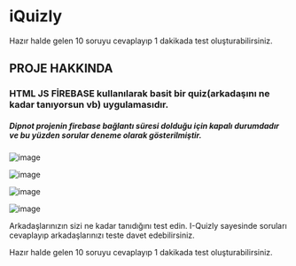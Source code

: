 # iQuizly
Hazır halde gelen 10 soruyu cevaplayıp 1 dakikada test oluşturabilirsiniz.

## PROJE HAKKINDA 

### HTML JS FİREBASE kullanılarak basit bir quiz(arkadaşını ne kadar tanıyorsun vb) uygulamasıdır.

##### Dipnot projenin firebase bağlantı süresi dolduğu için kapalı durumdadır ve bu yüzden sorular deneme olarak gösterilmiştir.

![image](https://i.hizliresim.com/VzxUiA.png)

![image](https://i.hizliresim.com/Lyf3cd.png)

![image](https://i.hizliresim.com/2BF9Ok.png)

 ![image](https://i.hizliresim.com/wOtmSM.png)

  Arkadaşlarınızın sizi ne kadar tanıdığını test edin. I-Quizly sayesinde soruları cevaplayıp arkadaşlarınızı teste davet edebilirsiniz.

Hazır halde gelen 10 soruyu cevaplayıp 1 dakikada test oluşturabilirsiniz.
